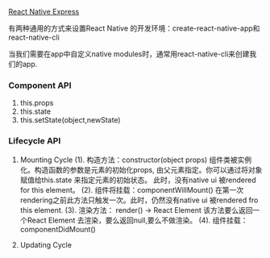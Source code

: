[React Native Express](http://www.reactnativeexpress.com/environment)

有两种通用的方式来设置React Native 的开发环境：create-react-native-app和 react-native-cli

当我们需要在app中自定义native modules时，通常用react-native-cli来创建我们的app.


### Component API
1. this.props
2. this.state
3. this.setState(object,newState)

### Lifecycle API
1. Mounting Cycle
	(1). 构造方法：constructor(object props)
		组件类被实例化。构造函数的参数是元素的初始化props, 由父元素指定。你可以通过将对象赋值给this.state 来指定元素的初始状态。 此时，没有native ui 被rendered for this element。
	(2). 组件将挂载：componentWillMount()
		在第一次rendering之前此方法只触发一次。此时，仍然没有native ui 被rendered fro this element.
	(3). 渲染方法： render() -> React Element
		该方法要么返回一个React Element 去渲染，要么返回null,要么不做渲染。
	(4). 组件挂载：componentDidMount()



2. Updating Cycle
